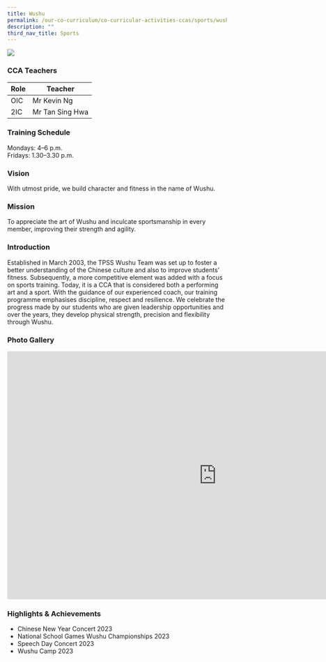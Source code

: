```yaml
---
title: Wushu
permalink: /our-co-curriculum/co-curricular-activities-ccas/sports/wushu/
description: ""
third_nav_title: Sports
---
```

![](/images/2023_wushu_03.JPG)

### CCA Teachers

| Role | Teacher |
|---|---|
| OIC | Mr Kevin Ng |
| 2IC | Mr Tan Sing Hwa  |

### Training Schedule
Mondays: 4–6 p.m.<br> Fridays: 1.30–3.30 p.m.

### Vision
With utmost pride, we build character and fitness in the name of Wushu.

### Mission
To appreciate the art of Wushu and inculcate sportsmanship in every member, improving their strength and agility.

### Introduction

Established in March 2003, the TPSS Wushu Team was set up to foster a better understanding of the Chinese culture and also to improve students’ fitness. Subsequently, a more competitive element was added with a focus on sports training. Today, it is a CCA that is considered both a performing art and a sport. With the guidance of our experienced coach, our training programme emphasises discipline, respect and resilience. We celebrate the progress made by our students who are given leadership opportunities and over the years, they develop physical strength, precision and flexibility through Wushu.

### Photo Gallery

<iframe src="https://docs.google.com/presentation/d/e/2PACX-1vT7wRngw3AUFTdHBhfpSj2WrX3H0MmIssFCb8X7FqBuPAKPc39hlDSYSxpaVOWilG0fsoDgeOUidk16/embed?start=true&amp;loop=true&amp;delayms=3000" frameborder="0" width="960" height="569" allowfullscreen="true"></iframe>

### Highlights &amp; Achievements
*   Chinese New Year Concert 2023
*   National School Games Wushu Championships 2023
*   Speech Day Concert 2023
*   Wushu Camp 2023